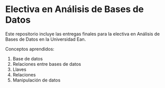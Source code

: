 # Electiva en Análisis de Bases de Datos

Este repositorio incluye las entregas finales para la electiva en Análisis de Bases de Datos en la Universidad Ean.

Conceptos aprendidos:

1. Base de datos
2. Relaciones entre bases de datos
3. Llaves
4. Relaciones
5. Manipulación de datos